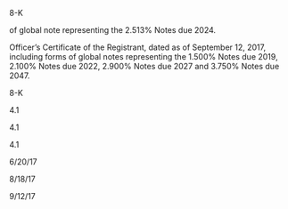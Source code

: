 8-K

of global note representing the 2.513% Notes due 2024.

Officer’s Certificate of the Registrant, dated as of September 12, 2017, including
forms of global notes representing the 1.500% Notes due 2019, 2.100% Notes
due 2022, 2.900% Notes due 2027 and 3.750% Notes due 2047.

8-K

4.1

4.1

4.1

6/20/17

8/18/17

9/12/17